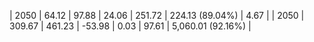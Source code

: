 | 2050 | 64.12 | 97.88 |  24.06 | 251.72 | 224.13 (89.04%) | 4.67 |
| 2050 | 309.67 | 461.23 | -53.98 | 0.03 | 97.61 | 5,060.01 (92.16%) |
